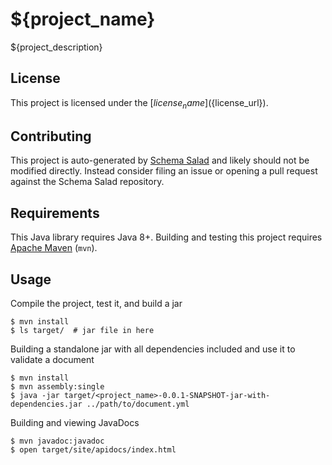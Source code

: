 # ${project_name}

${project_description}

## License

This project is licensed under the [${license_name}](${license_url}).

## Contributing

This project is auto-generated by [Schema Salad](https://github.com/common-workflow-language/schema_salad)
and likely should not be modified directly. Instead consider filing an issue or opening
a pull request against the Schema Salad repository.

## Requirements

This Java library requires Java 8+. Building and testing this project requires
[Apache Maven](https://maven.apache.org/) (``mvn``).

## Usage

Compile the project, test it, and build a jar

    $ mvn install
    $ ls target/  # jar file in here

Building a standalone jar with all dependencies included and use it to validate a document

    $ mvn install
    $ mvn assembly:single
    $ java -jar target/<project_name>-0.0.1-SNAPSHOT-jar-with-dependencies.jar ../path/to/document.yml

Building and viewing JavaDocs

    $ mvn javadoc:javadoc
    $ open target/site/apidocs/index.html

